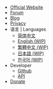 * [Official Website](https://www.mcshiyi.com ':target=_blank')  
* [Forum](https://bbs.mcshiyi.com ':target=_blank')
* [Blog](https://blog.mcshiyi.com ':target=_blank')
* [Privacy](/en-US/privacy/privacy.md)
* 语言 | Languages
    * [简体中文](/)
    * [English (WIP)](/en-US/)
    * [繁體中文 (WIP)](/zh-TW/)
    * [日本語 (WIP)](/ja-JP/)
    * [한국어 (WIP)](/ko-KR/)
* Developer
    * [Github](https://github.com/TimoryGroup ':target=_blank')
    * [API](/en-US/dev/api.md)
* [Donate](https://www.mcshiyi.com/donateserver.html ':target=_blank')